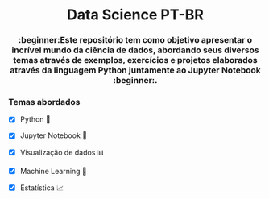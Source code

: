 <h1 align="center">Data Science PT-BR</h1>
<h3 align="center">:beginner:Este repositório tem como objetivo apresentar o incrível mundo da ciência de dados, abordando seus diversos temas através de exemplos, exercícios e projetos elaborados através da linguagem Python juntamente ao Jupyter Notebook :beginner:.</h3>




### Temas abordados

- [x] Python :snake:
- [x] Jupyter Notebook :orange_book:
- [x] Visualização de dados :bar_chart:
- [x] Machine Learning :robot:
- [x] Estatística :chart_with_upwards_trend:

